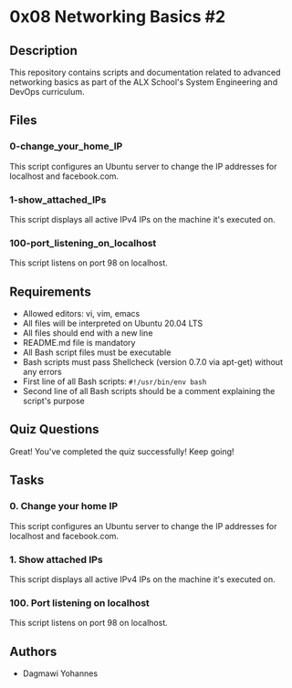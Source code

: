 # 0x08 Networking Basics #2

## Description
This repository contains scripts and documentation related to advanced networking basics as part of the ALX School's System Engineering and DevOps curriculum.

## Files

### 0-change_your_home_IP
This script configures an Ubuntu server to change the IP addresses for localhost and facebook.com.

### 1-show_attached_IPs
This script displays all active IPv4 IPs on the machine it's executed on.

### 100-port_listening_on_localhost
This script listens on port 98 on localhost.

## Requirements
- Allowed editors: vi, vim, emacs
- All files will be interpreted on Ubuntu 20.04 LTS
- All files should end with a new line
- README.md file is mandatory
- All Bash script files must be executable
- Bash scripts must pass Shellcheck (version 0.7.0 via apt-get) without any errors
- First line of all Bash scripts: `#!/usr/bin/env bash`
- Second line of all Bash scripts should be a comment explaining the script's purpose

## Quiz Questions
Great! You've completed the quiz successfully! Keep going!

## Tasks

### 0. Change your home IP
This script configures an Ubuntu server to change the IP addresses for localhost and facebook.com.

### 1. Show attached IPs
This script displays all active IPv4 IPs on the machine it's executed on.

### 100. Port listening on localhost
This script listens on port 98 on localhost.

## Authors

- Dagmawi Yohannes